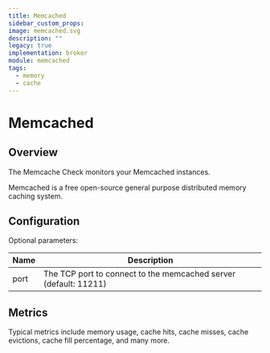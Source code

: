 ```yaml
---
title: Memcached
sidebar_custom_props:
image: memcached.svg
description: ""
legacy: true
implementation: broker
module: memcached
tags:
  - memory
  - cache
---
```


# Memcached

## Overview

The Memcache Check monitors your Memcached instances.

Memcached is a free open-source general purpose distributed memory caching system.

## Configuration

Optional parameters:

| Name | Description                                                      |
| ---- | ---------------------------------------------------------------- |
| port | The TCP port to connect to the memcached server (default: 11211) |

## Metrics

Typical metrics include memory usage, cache hits, cache misses, cache evictions, cache fill percentage, and many more.
